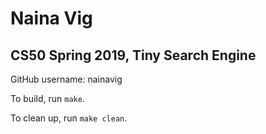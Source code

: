 # Naina Vig
## CS50 Spring 2019, Tiny Search Engine

GitHub username: nainavig

To build, run `make`.

To clean up, run `make clean`.


